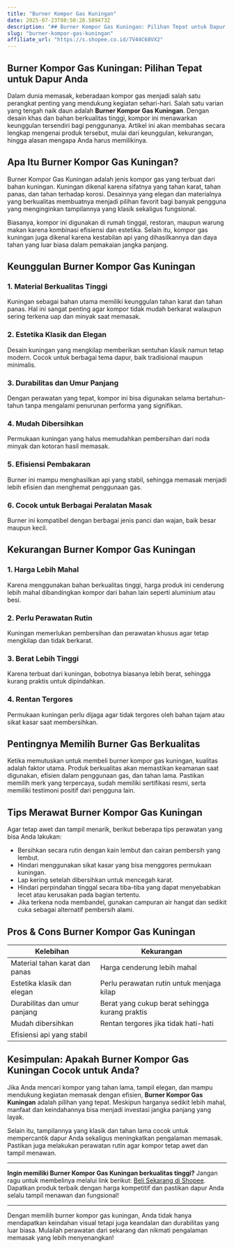 ```yaml
---
title: "Burner Kompor Gas Kuningan"
date: 2025-07-23T08:50:28.589473Z
description: "## Burner Kompor Gas Kuningan: Pilihan Tepat untuk Dapur Anda..."
slug: "burner-kompor-gas-kuningan"
affiliate_url: "https://s.shopee.co.id/7V44C68VX2"
---
```

## Burner Kompor Gas Kuningan: Pilihan Tepat untuk Dapur Anda

Dalam dunia memasak, keberadaan kompor gas menjadi salah satu perangkat penting yang mendukung kegiatan sehari-hari. Salah satu varian yang tengah naik daun adalah **Burner Kompor Gas Kuningan**. Dengan desain khas dan bahan berkualitas tinggi, kompor ini menawarkan keunggulan tersendiri bagi penggunanya. Artikel ini akan membahas secara lengkap mengenai produk tersebut, mulai dari keunggulan, kekurangan, hingga alasan mengapa Anda harus memilikinya.

## Apa Itu Burner Kompor Gas Kuningan?

Burner Kompor Gas Kuningan adalah jenis kompor gas yang terbuat dari bahan kuningan. Kuningan dikenal karena sifatnya yang tahan karat, tahan panas, dan tahan terhadap korosi. Desainnya yang elegan dan materialnya yang berkualitas membuatnya menjadi pilihan favorit bagi banyak pengguna yang menginginkan tampilannya yang klasik sekaligus fungsional.

Biasanya, kompor ini digunakan di rumah tinggal, restoran, maupun warung makan karena kombinasi efisiensi dan estetika. Selain itu, kompor gas kuningan juga dikenal karena kestabilan api yang dihasilkannya dan daya tahan yang luar biasa dalam pemakaian jangka panjang.

## Keunggulan Burner Kompor Gas Kuningan

### 1. Material Berkualitas Tinggi
Kuningan sebagai bahan utama memiliki keunggulan tahan karat dan tahan panas. Hal ini sangat penting agar kompor tidak mudah berkarat walaupun sering terkena uap dan minyak saat memasak.

### 2. Estetika Klasik dan Elegan
Desain kuningan yang mengkilap memberikan sentuhan klasik namun tetap modern. Cocok untuk berbagai tema dapur, baik tradisional maupun minimalis.

### 3. Durabilitas dan Umur Panjang
Dengan perawatan yang tepat, kompor ini bisa digunakan selama bertahun-tahun tanpa mengalami penurunan performa yang signifikan.

### 4. Mudah Dibersihkan
Permukaan kuningan yang halus memudahkan pembersihan dari noda minyak dan kotoran hasil memasak.

### 5. Efisiensi Pembakaran
Burner ini mampu menghasilkan api yang stabil, sehingga memasak menjadi lebih efisien dan menghemat penggunaan gas.

### 6. Cocok untuk Berbagai Peralatan Masak
Burner ini kompatibel dengan berbagai jenis panci dan wajan, baik besar maupun kecil.

## Kekurangan Burner Kompor Gas Kuningan

### 1. Harga Lebih Mahal
Karena menggunakan bahan berkualitas tinggi, harga produk ini cenderung lebih mahal dibandingkan kompor dari bahan lain seperti aluminium atau besi.

### 2. Perlu Perawatan Rutin
Kuningan memerlukan pembersihan dan perawatan khusus agar tetap mengkilap dan tidak berkarat.

### 3. Berat Lebih Tinggi
Karena terbuat dari kuningan, bobotnya biasanya lebih berat, sehingga kurang praktis untuk dipindahkan.

### 4. Rentan Tergores
Permukaan kuningan perlu dijaga agar tidak tergores oleh bahan tajam atau sikat kasar saat membersihkan.

## Pentingnya Memilih Burner Gas Berkualitas

Ketika memutuskan untuk membeli burner kompor gas kuningan, kualitas adalah faktor utama. Produk berkualitas akan memastikan keamanan saat digunakan, efisien dalam penggunaan gas, dan tahan lama. Pastikan memilih merk yang terpercaya, sudah memiliki sertifikasi resmi, serta memiliki testimoni positif dari pengguna lain.

## Tips Merawat Burner Kompor Gas Kuningan

Agar tetap awet dan tampil menarik, berikut beberapa tips perawatan yang bisa Anda lakukan:

- Bersihkan secara rutin dengan kain lembut dan cairan pembersih yang lembut.
- Hindari menggunakan sikat kasar yang bisa menggores permukaan kuningan.
- Lap kering setelah dibersihkan untuk mencegah karat.
- Hindari perpindahan tinggal secara tiba-tiba yang dapat menyebabkan lecet atau kerusakan pada bagian tertentu.
- Jika terkena noda membandel, gunakan campuran air hangat dan sedikit cuka sebagai alternatif pembersih alami.

## Pros & Cons Burner Kompor Gas Kuningan

| Kelebihan                                   | Kekurangan                                              |
|----------------------------------------------|-----------------------------------------------------------|
| Material tahan karat dan panas              | Harga cenderung lebih mahal                              |
| Estetika klasik dan elegan                  | Perlu perawatan rutin untuk menjaga kilap             |
| Durabilitas dan umur panjang                | Berat yang cukup berat sehingga kurang praktis        |
| Mudah dibersihkan                          | Rentan tergores jika tidak hati-hati                   |
| Efisiensi api yang stabil                   |                                                         |

## Kesimpulan: Apakah Burner Kompor Gas Kuningan Cocok untuk Anda?

Jika Anda mencari kompor yang tahan lama, tampil elegan, dan mampu mendukung kegiatan memasak dengan efisien, **Burner Kompor Gas Kuningan** adalah pilihan yang tepat. Meskipun harganya sedikit lebih mahal, manfaat dan keindahannya bisa menjadi investasi jangka panjang yang layak.

Selain itu, tampilannya yang klasik dan tahan lama cocok untuk mempercantik dapur Anda sekaligus meningkatkan pengalaman memasak. Pastikan juga melakukan perawatan rutin agar kompor tetap awet dan tampil menawan.

---

**Ingin memiliki Burner Kompor Gas Kuningan berkualitas tinggi?** Jangan ragu untuk membelinya melalui link berikut: [Beli Sekarang di Shopee](https://s.shopee.co.id/7V44C68VX2). Dapatkan produk terbaik dengan harga kompetitif dan pastikan dapur Anda selalu tampil menawan dan fungsional!

---

Dengan memilih burner kompor gas kuningan, Anda tidak hanya mendapatkan keindahan visual tetapi juga keandalan dan durabilitas yang luar biasa. Mulailah perawatan dari sekarang dan nikmati pengalaman memasak yang lebih menyenangkan!